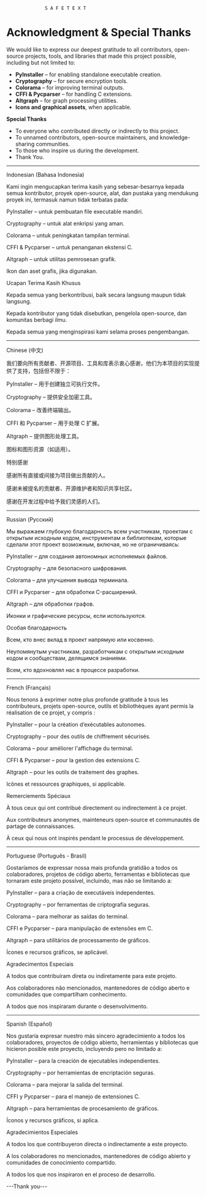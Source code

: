        
                  S A F E T E X T


# Acknowledgment & Special Thanks

We would like to express our deepest gratitude to all contributors, open-source projects, tools, and libraries that made this project possible, including but not limited to:  
- **PyInstaller** – for enabling standalone executable creation.  
- **Cryptography** – for secure encryption tools.  
- **Colorama** – for improving terminal outputs.  
- **CFFI & Pycparser** – for handling C extensions.  
- **Altgraph** – for graph processing utilities.  
- **Icons and graphical assets**, when applicable.  

**Special Thanks**  
- To everyone who contributed directly or indirectly to this project.  
- To unnamed contributors, open-source maintainers, and knowledge-sharing communities.  
- To those who inspire us during the development.
- Thank You.


---

Indonesian (Bahasa Indonesia)

Kami ingin mengucapkan terima kasih yang sebesar-besarnya kepada semua kontributor, proyek open-source, alat, dan pustaka yang mendukung proyek ini, termasuk namun tidak terbatas pada:

PyInstaller – untuk pembuatan file executable mandiri.

Cryptography – untuk alat enkripsi yang aman.

Colorama – untuk peningkatan tampilan terminal.

CFFI & Pycparser – untuk penanganan ekstensi C.

Altgraph – untuk utilitas pemrosesan grafik.

Ikon dan aset grafis, jika digunakan.


Ucapan Terima Kasih Khusus

Kepada semua yang berkontribusi, baik secara langsung maupun tidak langsung.

Kepada kontributor yang tidak disebutkan, pengelola open-source, dan komunitas berbagi ilmu.

Kepada semua yang menginspirasi kami selama proses pengembangan.



---

Chinese (中文)

我们要向所有贡献者、开源项目、工具和库表示衷心感谢，他们为本项目的实现提供了支持，包括但不限于：

PyInstaller – 用于创建独立可执行文件。

Cryptography – 提供安全加密工具。

Colorama – 改善终端输出。

CFFI 和 Pycparser – 用于处理 C 扩展。

Altgraph – 提供图形处理工具。

图标和图形资源（如适用）。


特别感谢

感谢所有直接或间接为项目做出贡献的人。

感谢未被提名的贡献者、开源维护者和知识共享社区。

感谢在开发过程中给予我们灵感的人们。



---

Russian (Русский)

Мы выражаем глубокую благодарность всем участникам, проектам с открытым исходным кодом, инструментам и библиотекам, которые сделали этот проект возможным, включая, но не ограничиваясь:

PyInstaller – для создания автономных исполняемых файлов.

Cryptography – для безопасного шифрования.

Colorama – для улучшения вывода терминала.

CFFI и Pycparser – для обработки C-расширений.

Altgraph – для обработки графов.

Иконки и графические ресурсы, если используются.


Особая благодарность

Всем, кто внес вклад в проект напрямую или косвенно.

Неупомянутым участникам, разработчикам с открытым исходным кодом и сообществам, делящимся знаниями.

Всем, кто вдохновлял нас в процессе разработки.



---

French (Français)

Nous tenons à exprimer notre plus profonde gratitude à tous les contributeurs, projets open-source, outils et bibliothèques ayant permis la réalisation de ce projet, y compris :

PyInstaller – pour la création d’exécutables autonomes.

Cryptography – pour des outils de chiffrement sécurisés.

Colorama – pour améliorer l'affichage du terminal.

CFFI & Pycparser – pour la gestion des extensions C.

Altgraph – pour les outils de traitement des graphes.

Icônes et ressources graphiques, si applicable.


Remerciements Spéciaux

À tous ceux qui ont contribué directement ou indirectement à ce projet.

Aux contributeurs anonymes, mainteneurs open-source et communautés de partage de connaissances.

À ceux qui nous ont inspirés pendant le processus de développement.



---

Portuguese (Português - Brasil)

Gostaríamos de expressar nossa mais profunda gratidão a todos os colaboradores, projetos de código aberto, ferramentas e bibliotecas que tornaram este projeto possível, incluindo, mas não se limitando a:

PyInstaller – para a criação de executáveis independentes.

Cryptography – por ferramentas de criptografia seguras.

Colorama – para melhorar as saídas do terminal.

CFFI e Pycparser – para manipulação de extensões em C.

Altgraph – para utilitários de processamento de gráficos.

Ícones e recursos gráficos, se aplicável.


Agradecimentos Especiais

A todos que contribuíram direta ou indiretamente para este projeto.

Aos colaboradores não mencionados, mantenedores de código aberto e comunidades que compartilham conhecimento.

A todos que nos inspiraram durante o desenvolvimento.



---

Spanish (Español)

Nos gustaría expresar nuestro más sincero agradecimiento a todos los colaboradores, proyectos de código abierto, herramientas y bibliotecas que hicieron posible este proyecto, incluyendo pero no limitado a:

PyInstaller – para la creación de ejecutables independientes.

Cryptography – por herramientas de encriptación seguras.

Colorama – para mejorar la salida del terminal.

CFFI y Pycparser – para el manejo de extensiones C.

Altgraph – para herramientas de procesamiento de gráficos.

Íconos y recursos gráficos, si aplica.


Agradecimientos Especiales

A todos los que contribuyeron directa o indirectamente a este proyecto.

A los colaboradores no mencionados, mantenedores de código abierto y comunidades de conocimiento compartido.

A todos los que nos inspiraron en el proceso de desarrollo.



---Thank you---
